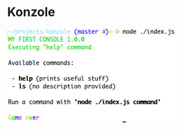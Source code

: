 # Konzole

![Konzole](https://raw.githubusercontent.com/odino/konzole/master/bin/console.png?token=328420__eyJzY29wZSI6IlJhd0Jsb2I6b2Rpbm8va29uem9sZS9tYXN0ZXIvYmluL2NvbnNvbGUucG5nIiwiZXhwaXJlcyI6MTQwMTY0NzQ1MX0%3D--e83af2a7b2deeed6b9c9bbf5eb9bdc3482d050e0)